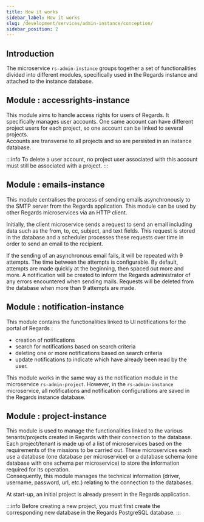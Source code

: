 ```yaml
---
title: How it works
sidebar_label: How it works
slug: /development/services/admin-instance/conception/
sidebar_position: 2
---
```


## Introduction

The microservice `rs-admin-instance` groups together a set of functionalities divided into different modules,
specifically used in the Regards instance and attached to the instance database.

## Module : accessrights-instance

This module aims to handle access rights for users of Regards. It specifically manages user accounts. One same account
can have different project users for each project, so one account can be linked to several projects.  
Accounts are transverse to all projects and so are persisted in an instance database.

:::info
To delete a user account, no project user associated with this account must still be associated with a project.
:::

## Module : emails-instance

This module centralises the process of sending emails asynchronously to the SMTP server from the Regards application.
This module can be used by other Regards microservices via an HTTP client.

Initially, the client microservice sends a request to send an email including data such as the
from, to, cc, subject, and text fields. This request is stored in the database and a scheduler processes these requests
over time in order to send an email to the recipient.

If the sending of an asynchronous email fails, it will be repeated with 9 attempts. The time between
the attempts is configurable. By default, attempts are made quickly at the beginning, then spaced out more and more.
A notification will be created to inform the Regards administrator of any errors encountered when sending
mails. Requests will be deleted from the database when more than 9 attempts are made.

## Module : notification-instance

This module contains the functionalities linked to UI notifications for the portal of Regards :

* creation of notifications
* search for notifications based on search criteria
* deleting one or more notifications based on search criteria
* update notifications to indicate which have already been read by the user.

This module works in the same way as the notification module in the microservice `rs-admin-project`. However, in
the `rs-admin-instance` microservice, all notifications and notification configurations are saved in the Regards
instance database.

## Module : project-instance

This module is used to manage the functionalities linked to the various tenants/projects created in Regards with their
connection to the database.
Each project/tenant is made up of a list of microservices based on the requirements of the missions to be carried out.
These microservices each use a database (one database per microservice) or a database schema (one database with one
schema per microservice) to store the information required for its operation.  
Consequently, this module manages the technical information (driver, username, password, url, etc.) relating to the
connection
to the databases.

At start-up, an initial project is already present in the Regards application.

:::info
Before creating a new project, you must first create the corresponding new database in the
Regards PostgreSQL database.
:::





